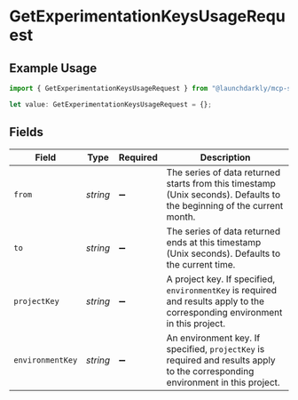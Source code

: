 # GetExperimentationKeysUsageRequest

## Example Usage

```typescript
import { GetExperimentationKeysUsageRequest } from "@launchdarkly/mcp-server/models/operations";

let value: GetExperimentationKeysUsageRequest = {};
```

## Fields

| Field                                                                                                                          | Type                                                                                                                           | Required                                                                                                                       | Description                                                                                                                    |
| ------------------------------------------------------------------------------------------------------------------------------ | ------------------------------------------------------------------------------------------------------------------------------ | ------------------------------------------------------------------------------------------------------------------------------ | ------------------------------------------------------------------------------------------------------------------------------ |
| `from`                                                                                                                         | *string*                                                                                                                       | :heavy_minus_sign:                                                                                                             | The series of data returned starts from this timestamp (Unix seconds). Defaults to the beginning of the current month.         |
| `to`                                                                                                                           | *string*                                                                                                                       | :heavy_minus_sign:                                                                                                             | The series of data returned ends at this timestamp (Unix seconds). Defaults to the current time.                               |
| `projectKey`                                                                                                                   | *string*                                                                                                                       | :heavy_minus_sign:                                                                                                             | A project key. If specified, `environmentKey` is required and results apply to the corresponding environment in this project.  |
| `environmentKey`                                                                                                               | *string*                                                                                                                       | :heavy_minus_sign:                                                                                                             | An environment key. If specified, `projectKey` is required and results apply to the corresponding environment in this project. |